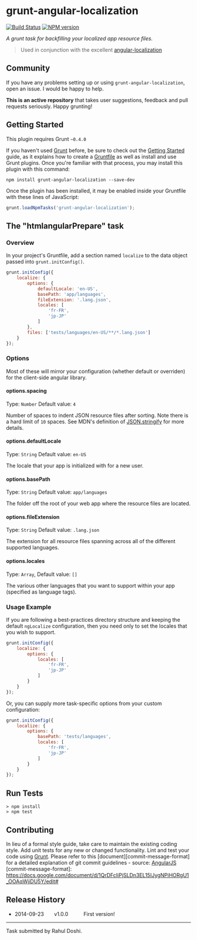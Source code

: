 # grunt-angular-localization

[![Build Status](https://travis-ci.org/doshprompt/grunt-angular-localization.svg?branch=master)](https://travis-ci.org/doshprompt/grunt-html-angular-prepare)
[![NPM version](https://badge.fury.io/js/grunt-angular-localization.svg)](http://badge.fury.io/js/grunt-html-angular-prepare)

*A grunt task for backfilling your localized app resource files.*

> Used in conjunction with the excellent [angular-localization](http://doshprompt.github.io/angular-localization)

## Community

If you have any problems setting up or using `grunt-angular-localization`, open an issue. I would be happy to help.

**This is an active repository** that takes user suggestions, feedback and pull requests seriously. Happy grunting!

## Getting Started

This plugin requires Grunt `~0.4.0`

If you haven't used [Grunt](http://gruntjs.com/) before, be sure to check out the [Getting Started](http://gruntjs.com/getting-started) guide, as it explains how to create a [Gruntfile](http://gruntjs.com/sample-gruntfile) as well as install and use Grunt plugins. Once you're familiar with that process, you may install this plugin with this command:

```shell
npm install grunt-angular-localization --save-dev
```

Once the plugin has been installed, it may be enabled inside your Gruntfile with these lines of JavaScript:

```js
grunt.loadNpmTasks('grunt-angular-localization');
```

## The "htmlangularPrepare" task

### Overview

In your project's Gruntfile, add a section named `localize` to the data object passed into `grunt.initConfig()`.


```js
grunt.initConfig({
	localize: {
        options: {
            defaultLocale: 'en-US',
            basePath: 'app/languages',
            fileExtension: '.lang.json',
            locales: [
                'fr-FR',
                'jp-JP'
            ]
        },
        files: ['tests/languages/en-US/**/*.lang.json']
	}
});
```

### Options

Most of these will mirror your configuration (whether default or overriden) for the client-side angular library.

#### options.spacing

Type: `Number`
Default value: `4`

Number of spaces to indent JSON resource files after sorting. Note there is a hard limit of `10` spaces.
See MDN's definition of [JSON.stringify](https://developer.mozilla.org/en-US/docs/Web/JavaScript/Reference/Global_Objects/JSON/stringify#Parameters) for more details.

#### options.defaultLocale

Type: `String`
Default value: `en-US`

The locale that your app is initialized with for a new user.

#### options.basePath

Type: `String`
Default value: `app/languages`

The folder off the root of your web app where the resource files are located.

#### options.fileExtension

Type: `String`
Default value: `.lang.json`

The extension for all resource files spanning across all of the different supported languages.

#### options.locales

Type: `Array`,
Default value: `[]`

The various other languages that you want to support within your app (specified as language tags).

### Usage Example

If you are following a best-practices directory structure and keeping the default `ngLocalize` configuration,
then you need only to set the locales that you wish to support.

```js
grunt.initConfig({
    localize: {
        options: {
            locales: [
                'fr-FR',
                'jp-JP'
            ]
        }
    }
});
```

Or, you can supply more task-specific options from your custom configuration:

```js
grunt.initConfig({
    localize: {
        options: {
            basePath: 'tests/languages',
            locales: [
                'fr-FR',
                'jp-JP'
            ]
        }
    }
});
```

## Run Tests

```shell
> npm install
> npm test
```

## Contributing

In lieu of a formal style guide, take care to maintain the existing coding style.
Add unit tests for any new or changed functionality.
Lint and test your code using [Grunt](http://gruntjs.com/).
Please refer to this [document][commit-message-format] for a detailed explanation of git commit guidelines - source: [AngularJS](https://angualrjs.org)
[commit-message-format]: https://docs.google.com/document/d/1QrDFcIiPjSLDn3EL15IJygNPiHORgU1_OOAqWjiDU5Y/edit#

## Release History
    
 * 2014-09-23  v1.0.0   First version!

---

Task submitted by Rahul Doshi.